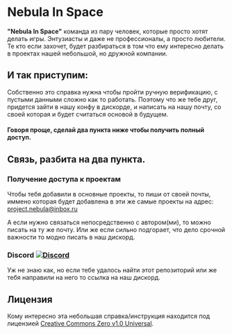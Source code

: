 # Nebula In Space

**"Nebula In Space"** команда из пару человек, которые просто хотят делать игры. Энтузиасты и даже не профессионалы, а просто любители. Те кто если захочет, будет разбираться в том что ему интересно делать в проектах нашей небольшой, но дружной компании.

## И так приступим:
Собственно это справка нужна чтобы пройти ручную верификацию, с пустыми данными сложно как то работать. Поэтому что же тебе друг, придется зайти в нашу конфу в дискорде, и написать на нашу почту, со своей которая и будет считаться основой в будущем.

#### Говоря проще, сделай два пункта ниже чтобы получить полный доступ.

## Связь, разбита на два пункта.
### Получение доступа к проектам
Чтобы тебя добавили в основные проекты, то пиши от своей почты, иммено которая будет добавлена в эти же самые проекты на адрес: project.nebula@inbox.ru

А если нужно связаться непосредственно с автором(ми), то можно писать на ту же почту. Или же если сильно подгорает, что дело срочной важности то модно писать в наш дискорд.

### Discord [![Discord](https://img.shields.io/badge/Discord-chat-blue?style=flat-square)](https://discord.gg/9UvB5PSBYJ)
Уж не знаю как, но если тебе удалось найти этот репозиторий или же тебя направили на него то ссылка на наш дискорд.

## Лицензия

Кому интересно эта небольшая справка/инструкция находится под лицензией [Creative Commons Zero v1.0 Universal](https://creativecommons.org/publicdomain/zero/1.0/deed.ru).
